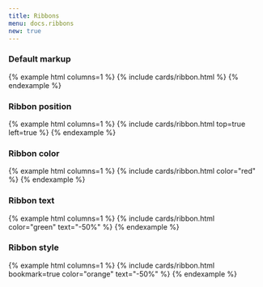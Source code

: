 ```yaml
---
title: Ribbons
menu: docs.ribbons
new: true
---
```


### Default markup

{% example html columns=1 %}
{% include cards/ribbon.html %}
{% endexample %}

### Ribbon position

{% example html columns=1 %}
{% include cards/ribbon.html top=true left=true %}
{% endexample %}

### Ribbon color

{% example html columns=1 %}
{% include cards/ribbon.html color="red" %}
{% endexample %}

### Ribbon text

{% example html columns=1 %}
{% include cards/ribbon.html color="green" text="-50%" %}
{% endexample %}

### Ribbon style

{% example html columns=1 %}
{% include cards/ribbon.html bookmark=true color="orange" text="-50%" %}
{% endexample %}
